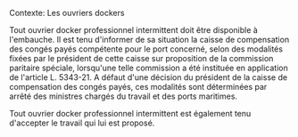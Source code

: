 Contexte: Les ouvriers dockers

Tout ouvrier docker professionnel intermittent doit être disponible à l'embauche. Il est tenu d'informer de sa situation la caisse de compensation des congés payés compétente pour le port concerné, selon des modalités fixées par le président de cette caisse sur proposition de la commission paritaire spéciale, lorsqu'une telle commission a été instituée en application de l'article L. 5343-21. A défaut d'une décision du président de la caisse de compensation des congés payés, ces modalités sont déterminées par arrêté des ministres chargés du travail et des ports maritimes.

Tout ouvrier docker professionnel intermittent est également tenu d'accepter le travail qui lui est proposé.